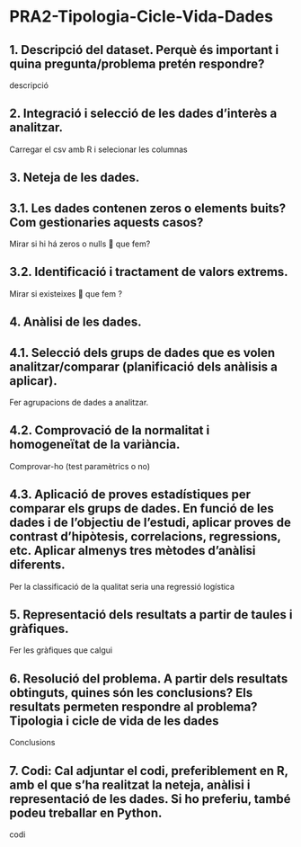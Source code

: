 # PRA2-Tipologia-Cicle-Vida-Dades

## 1. Descripció del dataset. Perquè és important i quina pregunta/problema pretén respondre? 
descripció
## 2. Integració i selecció de les dades d’interès a analitzar. 
Carregar el csv amb R i selecionar les columnas

## 3. Neteja de les dades. 
## 3.1. Les dades contenen zeros o elements buits? Com gestionaries aquests casos? 
Mirar si hi há zeros o nulls  que fem?
## 3.2. Identificació i tractament de valors extrems. 
Mirar si existeixes  que fem ?

## 4. Anàlisi de les dades.
## 4.1. Selecció dels grups de dades que es volen analitzar/comparar (planificació dels anàlisis a aplicar). 	
Fer agrupacions de dades a analitzar.
## 4.2. Comprovació de la normalitat i homogeneïtat de la variància. 
Comprovar-ho (test paramètrics o no)
## 4.3. Aplicació de proves estadístiques per comparar els grups de dades. En funció de les dades i de l’objectiu de l’estudi, aplicar proves de contrast d’hipòtesis, correlacions, regressions, etc. Aplicar almenys tres mètodes d’anàlisi diferents. 
Per la classificació de la qualitat seria una regressió logística 

## 5. Representació dels resultats a partir de taules i gràfiques.
Fer les gràfiques que calgui

## 6. Resolució del problema. A partir dels resultats obtinguts, quines són les conclusions? Els resultats permeten respondre al problema? Tipologia i cicle de vida de les dades 
Conclusions
## 7. Codi: Cal adjuntar el codi, preferiblement en R, amb el que s’ha realitzat la neteja, anàlisi i representació de les dades. Si ho preferiu, també podeu treballar en Python.
codi
